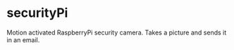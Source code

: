 # securityPi
Motion activated RaspberryPi security camera. Takes a picture and sends it in an email.

